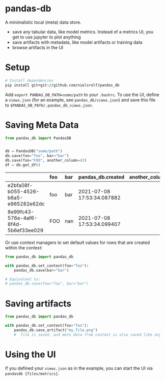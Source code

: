 # pandas-db

A minimalistic local (meta) data store.
- save any tabular data, like model metrics. Instead of a metrics UI, you get to use jupyter to plot anything
- save artifacts with metadata, like model artifacts or training data
- browse artifacts in the UI

# Setup
```sh
# Install dependencies
pip install git+git://github.com/nielsrolf/pandas_db
```
Add `export PANDAS_DB_PATH=some/path` to your `.bashrc`.
To use the UI, define a `views.json` (for an example, see `pandas_db/views.json`) and save this file to `$PANDAS_DB_PATH/.pandas_db_views.json`.

# Saving Meta Data

```python
from pandas_db import PandasDB


db = PandasDB("some/path")
db.save(foo="foo", bar="bar")
db.save(foo="FOO", another_column=42)
df = db.get_df()
```
|                                      | foo   | bar   | pandas_db.created              |   another_column |
|:-------------------------------------|:------|:------|:---------------------------|-----------------:|
| e2bfa08f-b055-4526-b6a5-e965282e62dc | foo   | bar   | 2021-07-08 17:53:34.087882 |              nan |
| 8e99fc43-576e-4af6-8f4d-5b6ef33ee029 | FOO   | nan   | 2021-07-08 17:53:34.099407 |               42 |

Or use context managers to set default values for rows that are created within the context:
```python
from pandas_db import pandas_db

with pandas_db.set_context(foo="foo"):
    pandas_db.save(bar="bar")

# Equivalent to:
# pandas_db.save(foo="foo", bar="bar")
```

# Saving artifacts
```python
from pandas_db import pandas_db

with pandas_db.set_context(foo="foo"):
    pandas_db.save_artifact("my_file.png") 
    #  file is saved, and meta data from context is also saved like any tabular data

```

# Using the UI
If you defined your `views.json` as in the example, you can start the UI via `pandasdb {files/metrics}`.
